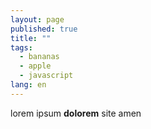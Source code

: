 ```yaml
---
layout: page
published: true
title: ""
tags: 
  - bananas
  - apple
  - javascript
lang: en
---
```

lorem ipsum **dolorem** site amen
